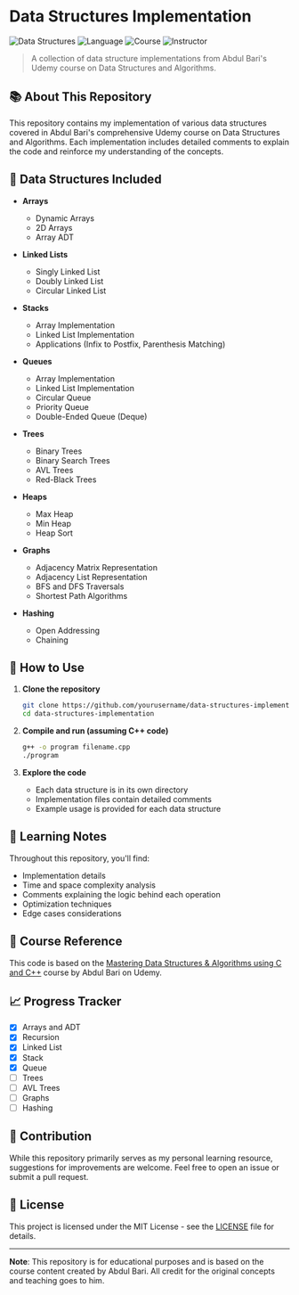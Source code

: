 # Data Structures Implementation

![Data Structures](https://img.shields.io/badge/Data%20Structures-Implementation-blue)
![Language](https://img.shields.io/badge/language-C%2B%2B-orange)
![Course](https://img.shields.io/badge/Course-Udemy-red)
![Instructor](https://img.shields.io/badge/Instructor-Abdul%20Bari-green)

> A collection of data structure implementations from Abdul Bari's Udemy course on Data Structures and Algorithms.

## 📚 About This Repository

This repository contains my implementation of various data structures covered in Abdul Bari's comprehensive Udemy course on Data Structures and Algorithms. Each implementation includes detailed comments to explain the code and reinforce my understanding of the concepts.

## 🧩 Data Structures Included

- **Arrays**
  - Dynamic Arrays
  - 2D Arrays
  - Array ADT
  
- **Linked Lists**
  - Singly Linked List
  - Doubly Linked List
  - Circular Linked List
  
- **Stacks**
  - Array Implementation
  - Linked List Implementation
  - Applications (Infix to Postfix, Parenthesis Matching)
  
- **Queues**
  - Array Implementation
  - Linked List Implementation
  - Circular Queue
  - Priority Queue
  - Double-Ended Queue (Deque)
  
- **Trees**
  - Binary Trees
  - Binary Search Trees
  - AVL Trees
  - Red-Black Trees
  
- **Heaps**
  - Max Heap
  - Min Heap
  - Heap Sort
  
- **Graphs**
  - Adjacency Matrix Representation
  - Adjacency List Representation
  - BFS and DFS Traversals
  - Shortest Path Algorithms
  
- **Hashing**
  - Open Addressing
  - Chaining

## 🚀 How to Use

1. **Clone the repository**
   ```bash
   git clone https://github.com/yourusername/data-structures-implementation.git
   cd data-structures-implementation
   ```

2. **Compile and run (assuming C++ code)**
   ```bash
   g++ -o program filename.cpp
   ./program
   ```

3. **Explore the code**
   - Each data structure is in its own directory
   - Implementation files contain detailed comments
   - Example usage is provided for each data structure

## 📝 Learning Notes

Throughout this repository, you'll find:

- Implementation details
- Time and space complexity analysis
- Comments explaining the logic behind each operation
- Optimization techniques
- Edge cases considerations

## 🔗 Course Reference

This code is based on the [Mastering Data Structures & Algorithms using C and C++](https://www.udemy.com/course/datastructurescncpp/) course by Abdul Bari on Udemy.

## 📈 Progress Tracker

- [x] Arrays and ADT
- [x] Recursion
- [x] Linked List
- [x] Stack
- [x] Queue
- [ ] Trees
- [ ] AVL Trees
- [ ] Graphs
- [ ] Hashing

## 🤝 Contribution

While this repository primarily serves as my personal learning resource, suggestions for improvements are welcome. Feel free to open an issue or submit a pull request.

## 📜 License

This project is licensed under the MIT License - see the [LICENSE](LICENSE) file for details.

---

**Note**: This repository is for educational purposes and is based on the course content created by Abdul Bari. All credit for the original concepts and teaching goes to him.
